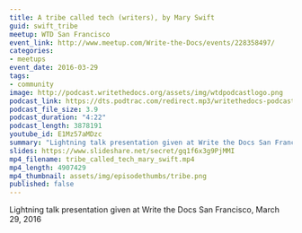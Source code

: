 ```yaml
---
title: A tribe called tech (writers), by Mary Swift
guid: swift_tribe
meetup: WTD San Francisco
event_link: http://www.meetup.com/Write-the-Docs/events/228358497/
categories:
- meetups
event_date: 2016-03-29
tags:
- community
image: http://podcast.writethedocs.org/assets/img/wtdpodcastlogo.png
podcast_link: https://dts.podtrac.com/redirect.mp3/writethedocs-podcast.s3-us-west-2.amazonaws.com/tribe-called-tech-writers-mary-swift.mp3
podcast_file_size: 3.9
podcast_duration: "4:22"
podcast_length: 3878191
youtube_id: E1Mz57aMDzc
summary: "Lightning talk presentation given at Write the Docs San Francisco, March 29, 2016."
slides: https://www.slideshare.net/secret/gq1f6x3g9PjMMI
mp4_filename: tribe_called_tech_mary_swift.mp4
mp4_length: 4907429
mp4_thumbnail: assets/img/episodethumbs/tribe.png
published: false
---
```


Lightning talk presentation given at Write the Docs San Francisco, March 29, 2016
